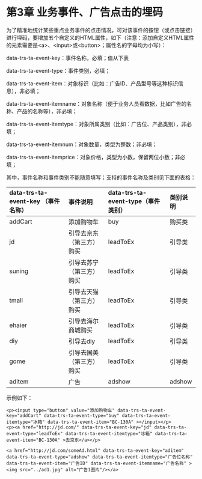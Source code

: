 # 第3章 业务事件、广告点击的埋码

为了精准地统计某些重点业务事件的点击情况，可对该事件的按钮（或点击链接）进行埋码，要增加五个自定义的HTML属性，如下（注意：添加自定义HTML属性的元素需要是&lt;a&gt;、&lt;input&gt;或&lt;button&gt;；属性名的字母均为小写）：

data-trs-ta-event-key：事件名称，必填；值从下表

data-trs-ta-event-type：事件类别，必填；

data-trs-ta-event-item：对象标识（比如：广告ID、产品型号等这种标识信息），非必填；

data-trs-ta-event-itemname：对象名称（便于业务人员看数据，比如广告的名称、产品的名称等），非必填；

data-trs-ta-event-itemtype：对象所属类别（比如：广告位、产品类别），非必填；

data-trs-ta-event-itemnum：对象数量，类型为整数；非必填；

data-trs-ta-event-itemprice：对象价格，类型为小数，保留两位小数；非必填；

其中，事件名称和事件类别不能随意填写；支持的事件名称及类别见下面的表格：

| data-trs-ta-event-key （事件名称） | 事件说明 | data-trs-ta-event-type（事件类别） | 类别说明 |
| :--- | :--- | :--- | :--- |
| addCart | 添加购物车 | buy | 购买类 |
| jd | 引导去京东（第三方）购买 | leadToEx | 引导类 |
| suning | 引导去苏宁（第三方）购买 | leadToEx | 引导类 |
| tmall | 引导去天猫（第三方）购买 | leadToEx | 引导类 |
| ehaier | 引导去海尔商城购买 | leadToEx | 引导类 |
| diy | 引导去diy | leadToEx | 引导类 |
| gome | 引导去国美（第三方）购买 | leadToEx | 引导类 |
| aditem | 广告 | adshow | adshow |

示例如下：

```
<p><input type="button" value="添加购物车" data-trs-ta-event-key="addCart" data-trs-ta-event-type="buy" data-trs-ta-event-itemtype="冰箱" data-trs-ta-event-item="BC-130A" ></input></p>
<p><a href="http://jd.com/" data-trs-ta-event-key="jd" data-trs-ta-event-type="leadToEx" data-trs-ta-event-itemtype="冰箱" data-trs-ta-event-item="BC-130A" >去京东</a></p>
```

```
<a href="http://jd.com/someAd.html" data-trs-ta-event-key="aditem" data-trs-ta-event-type="adshow" data-trs-ta-event-itemtype="广告位名称" data-trs-ta-event-item="广告ID" data-trs-ta-event-itemname="广告名称" ><img src="../ad1.jpg" alt="广告1图片"/></a>
```



